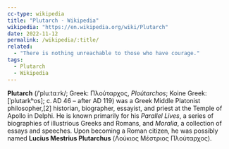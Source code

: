 ```yaml
---
cc-type: wikipedia
title: "Plutarch - Wikipedia"
wikipedia: "https://en.wikipedia.org/wiki/Plutarch"
date: 2022-11-12
permalink: /wikipedia/:title/
related:
  - "There is nothing unreachable to those who have courage."
tags:
  - Plutarch
  - Wikipedia
---
```

**Plutarch** (/ˈpluːtɑːrk/; Greek: Πλούταρχος, *Ploútarchos*; Koine Greek: [ˈplutarkʰos]; c. AD 46 – after AD 119) was a Greek Middle Platonist philosopher,[2] historian, biographer, essayist, and priest at the Temple of Apollo in Delphi. He is known primarily for his *Parallel Lives*, a series of biographies of illustrious Greeks and Romans, and *Moralia*, a collection of essays and speeches. Upon becoming a Roman citizen, he was possibly named **Lucius Mestrius Plutarchus** (Λούκιος Μέστριος Πλούταρχος).